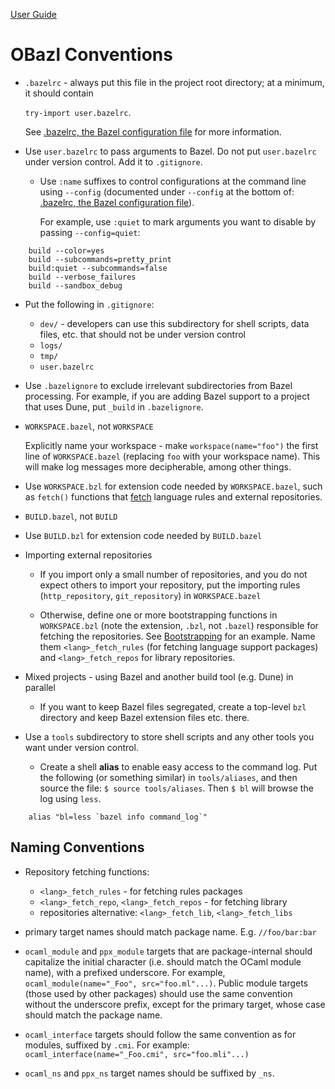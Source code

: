 [User Guide](index.md)

OBazl Conventions
=================

-   `.bazelrc` - always put this file in the project root directory; at
    a minimum, it should contain

    `try-import user.bazelrc`.

    See [.bazelrc, the Bazel configuration
    file](https://docs.bazel.build/versions/master/guide.html#bazelrc-the-bazel-configuration-file)
    for more information.

-   Use `user.bazelrc` to pass arguments to Bazel. Do not put
    `user.bazelrc` under version control. Add it to `.gitignore`.

    -   Use `:name` suffixes to control configurations at the command
        line using `--config` (documented under `--config` at the bottom
        of: [.bazelrc, the Bazel configuration
        file](https://docs.bazel.build/versions/master/guide.html#bazelrc-the-bazel-configuration-file)).

        For example, use `:quiet` to mark arguments you want to disable
        by passing `--config=quiet`:

<!-- -->

        build --color=yes
        build --subcommands=pretty_print
        build:quiet --subcommands=false
        build --verbose_failures
        build --sandbox_debug

-   Put the following in `.gitignore`:

    -   `dev/` - developers can use this subdirectory for shell scripts,
        data files, etc. that should not be under version control
    -   `logs/`
    -   `tmp/`
    -   `user.bazelrc`

-   Use `.bazelignore` to exclude irrelevant subdirectories from Bazel
    processing. For example, if you are adding Bazel support to a
    project that uses Dune, put `_build` in `.bazelignore`.

-   `WORKSPACE.bazel`, not `WORKSPACE`

    Explicitly name your workspace - make `workspace(name="foo")` the
    first line of `WORKSPACE.bazel` (replacing `foo` with your workspace
    name). This will make log messages more decipherable, among other
    things.

-   Use `WORKSPACE.bzl` for extension code needed by `WORKSPACE.bazel`,
    such as `fetch()` functions that [fetch](bootstrap.md#fetch_rules)
    language rules and external repositories.

-   `BUILD.bazel`, not `BUILD`

-   Use `BUILD.bzl` for extension code needed by `BUILD.bazel`

-   Importing external repositories

    -   If you import only a small number of repositories, and you do
        not expect others to import your repository, put the importing
        rules (`http_repository`, `git_repository`) in `WORKSPACE.bazel`

    -   Otherwise, define one or more bootstrapping functions in
        `WORKSPACE.bzl` (note the extension, `.bzl`, not `.bazel`)
        responsible for fetching the repositories. See
        [Bootstrapping](bootstrap.md) for an example. Name them
        `<lang>_fetch_rules` (for fetching language support packages)
        and `<lang>_fetch_repos` for library repositories.

-   Mixed projects - using Bazel and another build tool (e.g. Dune) in
    parallel

    -   If you want to keep Bazel files segregated, create a top-level
        `bzl` directory and keep Bazel extension files etc. there.

-   Use a `tools` subdirectory to store shell scripts and any other
    tools you want under version control.

    -   Create a shell **<a name="aliases">alias</a>** to enable easy
        access to the command log. Put the following (or something
        similar) in `tools/aliases`, and then source the file:
        `$ source tools/aliases`. Then `$ bl` will browse the log using
        `less`.

<!-- -->

        alias "bl=less `bazel info command_log`"

Naming Conventions
------------------

-   Repository fetching functions:

    -   `<lang>_fetch_rules` - for fetching rules packages
    -   `<lang>_fetch_repo`, `<lang>_fetch_repos` - for fetching library
    -   repositories alternative: `<lang>_fetch_lib`,
        `<lang>_fetch_libs`

-   primary target names should match package name. E.g. `//foo/bar:bar`

-   `ocaml_module` and `ppx_module` targets that are package-internal
    should capitalize the initial character (i.e. should match the OCaml
    module name), with a prefixed underscore. For example,
    `ocaml_module(name="_Foo", src="foo.ml"...)`. Public module targets
    (those used by other packages) should use the same convention
    without the underscore prefix, except for the primary target, whose
    case should match the package name.

-   `ocaml_interface` targets should follow the same convention as for
    modules, suffixed by `.cmi`. For example:
    `ocaml_interface(name="_Foo.cmi", src="foo.mli"...)`

-   `ocaml_ns` and `ppx_ns` target names should be suffixed by `_ns`.
